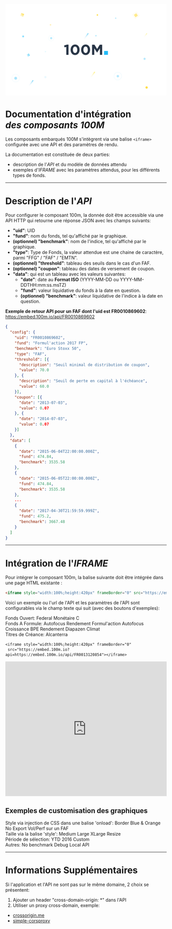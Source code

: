 <div class="header">
  <link rel="stylesheet" href="/css/100m.css">
  <img style="position: relative;z-index: -1;" src="/extra/prez/01.jpg" />
  <h1>Documentation d'intégration<br><em>des composants 100M</em></h1>
</div>

Les composants embarqués 100M s'intègrent via une balise `<iframe>` configurée avec une API et des paramètres de rendu.

La documentation est constituée de deux parties:
- description de l'*API* et du modèle de données attendu
- exemples d'*IFRAME* avec les paramètres attendus, pour les différents types de fonds.

---

# Description de l'*API*

Pour configurer le composant 100m, la donnée doit être accessible via une API HTTP qui retourne une réponse JSON avec les champs suivants:

- **"uid"**: UID
- **"fund"**: nom du fonds, tel qu'affiché par le graphique.
- **(optionnel) "benchmark"**: nom de l'indice, tel qu'affiché par le graphique.
- **"type"**: Type de Fonds, la valeur attendue est une chaine de caractère, parmi "FFG" / "FAF" / "EMTN".
- **(optionnel) "threshold"**: tableau des seuils dans le cas d'un FAF.
- **(optionnel) "coupon"**: tableau des dates de versement de coupon.
- **"data"**: qui est un tableau avec les valeurs suivantes:
    - **"date"**: date au **Format ISO** (YYYY-MM-DD ou YYYY-MM-DDTHH:mm:ss.msTZ)
    - **"fund"**: valeur liquidative du fonds à la date en question.
    - **(optionnel) "benchmark"**: valeur liquidative de l'indice à la date en question.

**Exemple de retour API pour un FAF dont l'uid est FR0010869602**:
https://embed.100m.io/api/FR0010869602

```json
{
  "config": {
    "uid": "FR0010869602",
    "fund": "Formul'action 2017 FP",
    "benchmark": "Euro Stoxx 50",
    "type": "FAF",
    "threshold": [{
      "description": "Seuil minimal de distribution de coupon",
      "value": 70.0
    }, {
      "description": "Seuil de perte en capital à l'échéance",
      "value": 60.0
    }],
    "coupon": [{
      "date": "2013-07-03",
      "value": 0.07
    }, {
      "date": "2014-07-03",
      "value": 0.07
    }]
  },
  "data": [
    {
      "date": "2015-06-04T22:00:00.000Z",
      "fund": 474.84,
      "benchmark": 3535.58
    },
    {
      "date": "2015-06-05T22:00:00.000Z",
      "fund": 474.84,
      "benchmark": 3535.58
    },
    ...
    {
      "date": "2017-04-30T21:59:59.999Z",
      "fund": 475.2,
      "benchmark": 3667.48
    }
  ]
}
```

---

# Intégration de l'*IFRAME*

Pour intégrer le composant 100m, la balise suivante doit être intégrée dans une page HTML existante :

```html
<iframe style="width:100%;height:420px" frameBorder="0" src="https://embed.100m.io?api=https://embed.100m.io/api/FR0013120854"></iframe>
```

Voici un exemple ou l'url de l'API et les paramètres de l'API sont configurables via le champ texte qui suit (avec des boutons d'exemples):

<div>
  <label>Fonds Ouvert:</label>
  <span tag tt="FR0000447658" onclick="document.querySelector('.demo').textContent = document.querySelector('#iframe-example').innerHTML = '<iframe style=&quot;width:100%;height:420px&quot; frameBorder=&quot;0&quot; src=&quot;https://embed.100m.io/?api=https://embed.100m.io/api/FR0000447658&quot;></iframe>'">Federal Monétaire C</span>

</div>
<div>
  <label>Fonds A Formule:</label>
  <span tag tt="FR0012847002" onclick="document.querySelector('.demo').textContent = document.querySelector('#iframe-example').innerHTML = '<iframe style=&quot;width:100%;height:420px&quot; frameBorder=&quot;0&quot; src=&quot;https://embed.100m.io/?api=https://embed.100m.io/api/FR0012847002&quot;></iframe>'">Autofocus Rendement</span>
  <span tag tt="FR0010869602" onclick="document.querySelector('.demo').textContent = document.querySelector('#iframe-example').innerHTML = '<iframe style=&quot;width:100%;height:420px&quot; frameBorder=&quot;0&quot; src=&quot;https://embed.100m.io/?api=https://embed.100m.io/api/FR0010869602&quot;></iframe>'">Formul'action</span>
  <span tag tt="FR0012517274" onclick="document.querySelector('.demo').textContent = document.querySelector('#iframe-example').innerHTML = '<iframe style=&quot;width:100%;height:420px&quot; frameBorder=&quot;0&quot; src=&quot;https://embed.100m.io/?api=https://embed.100m.io/api/FR0012517274&quot;></iframe>'">Autofocus Croissance</span>
  <span tag tt="FR0011228352" onclick="document.querySelector('.demo').textContent = document.querySelector('#iframe-example').innerHTML = '<iframe style=&quot;width:100%;height:420px&quot; frameBorder=&quot;0&quot; src=&quot;https://embed.100m.io/?api=https://embed.100m.io/api/FR0011228352&quot;></iframe>'">BPE Rendement</span>
  <span tag tt="FR0013143799" onclick="document.querySelector('.demo').textContent = document.querySelector('#iframe-example').innerHTML = '<iframe style=&quot;width:100%;height:420px&quot; frameBorder=&quot;0&quot; src=&quot;https://embed.100m.io/?api=https://embed.100m.io/api/FR0013143799&quot;></iframe>'">Diapazen Climat</span>
</div>
<div>
  <label>Titres de Créance:</label>
    <span tag tt="FR0013120854" onclick="document.querySelector('.demo').textContent = document.querySelector('#iframe-example').innerHTML = '<iframe style=&quot;width:100%;height:420px&quot; frameBorder=&quot;0&quot; src=&quot;https://embed.100m.io/?api=https://embed.100m.io/api/FR0013120854&quot;></iframe>'">Alcanterra</span>
 </div>

<pre><code class="demo lang-html" contentEditable oninput="document.querySelector('#iframe-example').innerHTML = event.target.textContent">&lt;iframe style="width:100%;height:420px" frameBorder="0"
 src="https://embed.100m.io?api=https://embed.100m.io/api/FR0013120854"&gt;&lt;/iframe&gt;
</code></pre>

<div id="iframe-example">
  <iframe style="width:100%;height:420px;" frameBorder="0" src="https://embed.100m.io?api=https://embed.100m.io/api/FR0013120854"></iframe>
</div>

## Exemples de customisation des graphiques
<div>
  <label>Style via injection de CSS dans une balise 'onload':</label>
  <span tag onclick="document.querySelector('.demo').textContent = document.querySelector('#iframe-example').innerHTML = '<iframe style=&quot;width:100%;height:420px;border: 1px dashed #23bcf8&quot; frameBorder=&quot;0&quot; src=&quot;https://embed.100m.io/?api=https://embed.100m.io/api/FR0000447658&date=2016-02-01|2016-03-01&quot;></iframe>'">Border</span>
  <span tag onclick="document.querySelector('.demo').textContent = document.querySelector('#iframe-example').innerHTML = '<iframe onload=&quot;this.contentWindow.postMessage(\'.m100-kpi>div:first-child{color:rgba(82, 121, 199, .8)}.m100-kpi>div:nth-child(n+2){color:rgba(255, 121, 57, .8)}.plot-line .fund{stroke:rgba(82, 121, 199, .8)}.plot-line .benchmark{stroke:rgba(255, 121, 57, .8)}.plot-legend .fund .color{background:rgba(82, 121, 199, .8)}.plot-legend .benchmark .color{background:rgba(255, 121, 57, .8)}\', \'*\')&quot; style=&quot;width:100%;height:420px&quot; frameBorder=&quot;0&quot; src=&quot;https://embed.100m.io/?api=https://embed.100m.io/api/FR0000447658&date=2016-02-01|2016-03-01&quot;></iframe>'">Blue & Orange</span>
  <span tag onclick="document.querySelector('.demo').textContent = document.querySelector('#iframe-example').innerHTML = '<iframe onload=&quot;this.contentWindow.postMessage(\'.icon-link{display:none;}\', \'*\')&quot; style=&quot;width:100%;height:420px&quot; frameBorder=&quot;0&quot; src=&quot;https://embed.100m.io/?api=https://embed.100m.io/api/FR0000447658&date=2016-02-01|2016-03-01&quot;></iframe>'">No Export</span>
  <span tag onclick="document.querySelector('.demo').textContent = document.querySelector('#iframe-example').innerHTML = '<iframe onload=&quot;this.contentWindow.postMessage(\'.FAF .kpis{display:inherit!important;}\', \'*\')&quot; style=&quot;width:100%;height:420px&quot; frameBorder=&quot;0&quot; src=&quot;https://embed.100m.io/?api=https://embed.100m.io/api/FR0011228352></iframe>'">Vol/Perf sur un FAF</span>
</div>
<div>
  <label>Taille via la balise 'style':</label>
  <span tag tt="512x320" onclick="document.querySelector('.demo').textContent = document.querySelector('#iframe-example').innerHTML = document.querySelector('#iframe-example').innerHTML.replace(/^\s*/, '').replace(/width:(-|\s|\d|%|px|;)*height:(-|\s|\d|%|px|;)*(margin-left:)?(-|\s|\d|%|px|;)*/,'width:512px;height:320px;')">Medium</span>
  <span tag tt="640x400" onclick="document.querySelector('.demo').textContent = document.querySelector('#iframe-example').innerHTML = document.querySelector('#iframe-example').innerHTML.replace(/^\s*/, '').replace(/width:(-|\s|\d|%|px|;)*height:(-|\s|\d|%|px|;)*(margin-left:)?(-|\s|\d|%|px|;)*/,'width:640px;height:400px;')">Large</span>
  <span tag tt="800x500" onclick="document.querySelector('.demo').textContent = document.querySelector('#iframe-example').innerHTML = document.querySelector('#iframe-example').innerHTML.replace(/^\s*/, '').replace(/width:(-|\s|\d|%|px|;)*height:(-|\s|\d|%|px|;)*(margin-left:)?(-|\s|\d|%|px|;)*/,'width:800px;height:500px;margin-left:-70px;')">XLarge</span>
  <span tag tt="300x200-resizable" onclick="document.querySelector('.demo').textContent = document.querySelector('#iframe-example').innerHTML = '<iframe style=&quot;width:300px;height:200px;outline: 3px solid rgba(0,0,0,.14);resize:both;overflow:auto;&quot; frameBorder=&quot;0&quot; src=&quot;https://embed.100m.io/?api=https://embed.100m.io/api/FR0011228352&quot;></iframe>'">Resize</span>
</div>
<div>
  <label>Période de sélection:</label>
  <span tag onclick="document.querySelector('.demo').textContent = document.querySelector('#iframe-example').innerHTML = '<iframe style=&quot;width:100%;height:420px&quot; frameBorder=&quot;0&quot; src=&quot;https://embed.100m.io/?api=https://embed.100m.io/api/FR0011228352&date=2017-01-01|2017-12-31&quot;></iframe>'">YTD</span>
  <span tag onclick="document.querySelector('.demo').textContent = document.querySelector('#iframe-example').innerHTML = '<iframe style=&quot;width:100%;height:420px&quot; frameBorder=&quot;0&quot; src=&quot;https://embed.100m.io/?api=https://embed.100m.io/api/FR0011228352&date=2016-01-01|2016-12-31&quot;></iframe>'">2016</span>
  <span tag onclick="document.querySelector('.demo').textContent = document.querySelector('#iframe-example').innerHTML = '<iframe style=&quot;width:100%;height:420px&quot; frameBorder=&quot;0&quot; src=&quot;https://embed.100m.io/?api=https://embed.100m.io/api/FR0000447658&date=2016-02-01|2016-03-01&quot;></iframe>'">Custom</span>
</div>
<div>
  <label>Autres:</label>
  <span tag onclick="document.querySelector('.demo').textContent = document.querySelector('#iframe-example').innerHTML = '<iframe style=&quot;width:100%;height:420px&quot; frameBorder=&quot;0&quot; src=&quot;https://embed.100m.io/?api=https://embed.100m.io/api/FR0011228352-no-benchmark&quot;></iframe>'">No benchmark</span>
  <span tag onclick="document.querySelector('.demo').textContent = document.querySelector('#iframe-example').innerHTML = '<iframe style=&quot;width:100%;height:420px&quot; frameBorder=&quot;0&quot; src=&quot;http://127.0.0.1:1100/?api=https://embed.100m.io/api/FR0011228352&date=2017-01-01|2017-12-31&quot;></iframe>'">Debug</span>
  <span tag onclick="document.querySelector('.demo').textContent = document.querySelector('#iframe-example').innerHTML = '<iframe style=&quot;width:100%;height:420px&quot; frameBorder=&quot;0&quot; src=&quot;http://127.0.0.1:1100/?api=/dist/FR0011228352.json&date=2017-01-01|2017-12-31&quot;></iframe>'">Local API</span>
</div>

---

# Informations Supplémentaires

Si l'application et l'API ne sont pas sur le même domaine, 2 choix se présentent:

1. Ajouter un header "cross-domain-origin: *" dans l'API
2. Utiliser un proxy cross-domain, exemple:
  - [crossorigin.me](https://github.com/technoboy10/crossorigin.me)
  - [simple-corsproxy](https://github.com/bmpvieira/simple-corsproxy)
